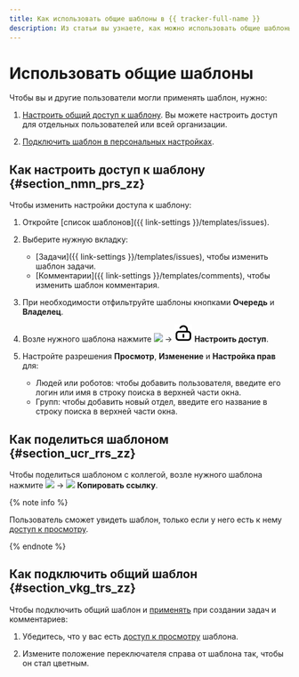 ```yaml
---
title: Как использовать общие шаблоны в {{ tracker-full-name }}
description: Из статьи вы узнаете, как можно использовать общие шаблоны.
---
```


# Использовать общие шаблоны

Чтобы вы и другие пользователи могли применять шаблон, нужно:

1. [Настроить общий доступ к шаблону](share-template.md#section_nmn_prs_zz). Вы можете настроить доступ для отдельных пользователей или всей организации.

1. [Подключить шаблон в персональных настройках](share-template.md#section_vkg_trs_zz).

## Как настроить доступ к шаблону {#section_nmn_prs_zz}

Чтобы изменить настройки доступа к шаблону:

1. Откройте [список шаблонов]({{ link-settings }}/templates/issues).

1. Выберите нужную вкладку:
    - [Задачи]({{ link-settings }}/templates/issues), чтобы изменить шаблон задачи.
    - [Комментарии]({{ link-settings }}/templates/comments), чтобы изменить шаблон комментария.

1. При необходимости отфильтруйте шаблоны кнопками **Очередь** и **Владелец**.

1. Возле нужного шаблона нажмите ![](../../_assets/tracker/svg/actions.svg) → ![](../../_assets/tracker/svg/unblock.svg) **Настроить доступ**.

1. Настройте разрешения **Просмотр**, **Изменение** и **Настройка прав** для:
    - Людей или роботов: чтобы добавить пользователя, введите его логин или имя в строку поиска в верхней части окна.
    - Групп: чтобы добавить новый отдел, введите его название в строку поиска в верхней части окна.


## Как поделиться шаблоном {#section_ucr_rrs_zz}

Чтобы поделиться шаблоном с коллегой, возле нужного шаблона нажмите ![](../../_assets/tracker/svg/actions.svg) → ![](../../_assets/tracker/svg/link.svg) **Копировать ссылку**.

{% note info %}

Пользователь сможет увидеть шаблон, только если у него есть к нему [доступ к просмотру](#section_nmn_prs_zz).

{% endnote %}

## Как подключить общий шаблон {#section_vkg_trs_zz}

Чтобы подключить общий шаблон и [применять](create-ticket.md#avto-template) при создании задач и комментариев:

1. Убедитесь, что у вас есть [доступ к просмотру](#section_nmn_prs_zz) шаблона.

1. Измените положение переключателя справа от шаблона так, чтобы он стал цветным.
